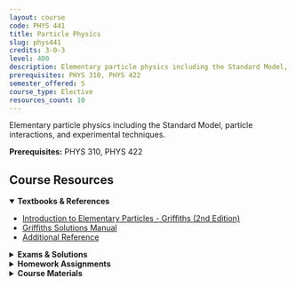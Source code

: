 ```yaml
---
layout: course
code: PHYS 441
title: Particle Physics
slug: phys441
credits: 3-0-3
level: 400
description: Elementary particle physics including the Standard Model, particle interactions, and experimental techniques.
prerequisites: PHYS 310, PHYS 422
semester_offered: S
course_type: Elective
resources_count: 10
---
```


Elementary particle physics including the Standard Model, particle interactions, and experimental techniques.

**Prerequisites:** PHYS 310, PHYS 422

## <i class="fas fa-book"></i> Course Resources

<details open>
<summary><strong><i class="fas fa-book"></i> Textbooks & References</strong></summary>
<ul>
<li><a href="/assets/resources/electives/phys441/textbooks/Introduction to Elementary Particles, 2nd Edition by David Jeffery Griffiths (1).pdf">Introduction to Elementary Particles - Griffiths (2nd Edition)</a></li>
<li><a href="/assets/resources/electives/phys441/textbooks/Griffiths_Particle_Physics_Solutions_Manual.pdf">Griffiths Solutions Manual</a></li>
<li><a href="/assets/resources/electives/phys441/textbooks/9781420083002.pdf">Additional Reference</a></li>
</ul>
</details>

<details>
<summary><strong><i class="fas fa-chart-bar"></i> Exams & Solutions</strong></summary>
<ul>
<li><a href="/assets/resources/electives/phys441/exams/PHYS 441-211 Major Exam-1 Solutions.docx">Major Exam 1 - Solutions</a></li>
<li><a href="/assets/resources/electives/phys441/exams/PHYS 441-221 Major Exam-2 Solutions.docx">Major Exam 2 - Solutions</a></li>
<li><a href="/assets/resources/electives/phys441/exams/PHYS 441-221 Q6 Solutions.docx">Quiz 6 - Solutions</a></li>
<li><a href="/assets/resources/electives/phys441/exams/PHYS 441-221 Q7 Solutions.docx">Quiz 7 - Solutions</a></li>
</ul>
</details>

<details>
<summary><strong><i class="fas fa-clipboard-list"></i> Homework Assignments</strong></summary>
<ul>
<li><a href="/assets/resources/electives/phys441/441HW1.pdf">Homework 1</a></li>
<li><a href="/assets/resources/electives/phys441/441HW2.pdf">Homework 2</a></li>
<li><a href="/assets/resources/electives/phys441/441HW3.pdf">Homework 3</a></li>
<li><a href="/assets/resources/electives/phys441/441HW10.pdf">Homework 10</a></li>
</ul>
</details>

<details>
<summary><strong><i class="fas fa-book-open"></i> Course Materials</strong></summary>
<ul>
<li><a href="/assets/resources/electives/phys441/Particle Detectors.pdf">Particle Detectors</a></li>
</ul>
</details>